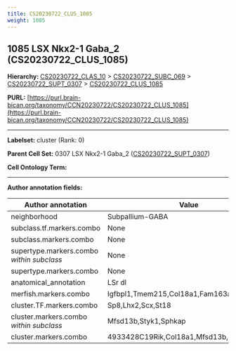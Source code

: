 ```yaml
---
title: CS20230722_CLUS_1085
weight: 1085
---
```

## 1085 LSX Nkx2-1 Gaba_2 (CS20230722_CLUS_1085)
<b>Hierarchy: </b>
[CS20230722_CLAS_10](../CS20230722_CLAS_10) >
[CS20230722_SUBC_069](../CS20230722_SUBC_069) >
[CS20230722_SUPT_0307](../CS20230722_SUPT_0307) >
[CS20230722_CLUS_1085](../CS20230722_CLUS_1085)

**PURL:** [https://purl.brain-bican.org/taxonomy/CCN20230722/CS20230722_CLUS_1085](https://purl.brain-bican.org/taxonomy/CCN20230722/CS20230722_CLUS_1085)

---


**Labelset:** cluster (Rank: 0)

**Parent Cell Set:** 0307 LSX Nkx2-1 Gaba_2 ([CS20230722_SUPT_0307](../CS20230722_SUPT_0307))



**Cell Ontology Term:** 

[MARKER GENES.]: #


---

[TRANSFERRED ANNOTATIONS.]: #


[AUTHOR ANNOTATION FIELDS.]: #


**Author annotation fields:**

| Author annotation | Value |
|-------------------|-------|
|neighborhood|Subpallium-GABA|
|subclass.tf.markers.combo|None|
|subclass.markers.combo|None|
|supertype.markers.combo _within subclass_|None|
|supertype.markers.combo|None|
|anatomical_annotation|LSr dl|
|merfish.markers.combo|Igfbpl1,Tmem215,Col18a1,Fam163a,Cntn6,Htr7|
|cluster.TF.markers.combo|Sp8,Lhx2,Scx,St18|
|cluster.markers.combo _within subclass_|Mfsd13b,Styk1,Sphkap|
|cluster.markers.combo|4933428C19Rik,Col18a1,Mfsd13b,Sphkap|
